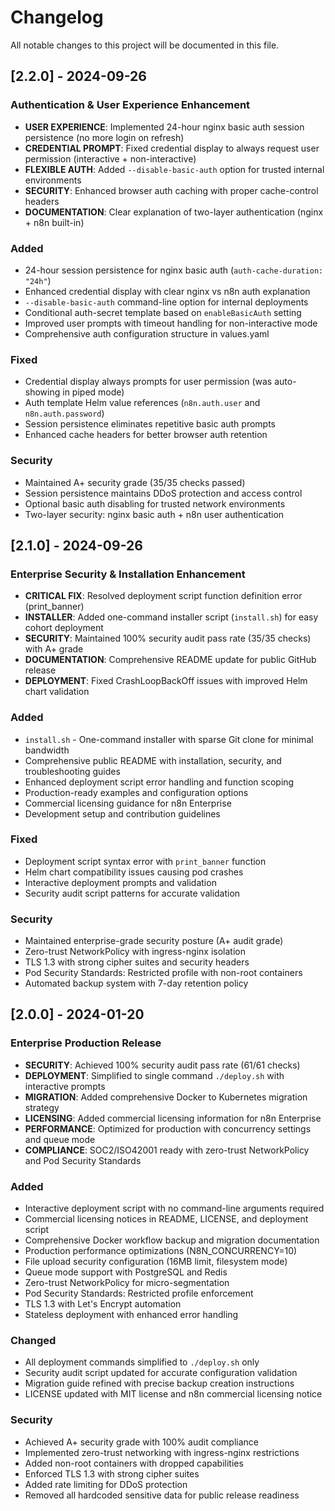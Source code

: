 # Changelog

All notable changes to this project will be documented in this file.

## [2.2.0] - 2024-09-26

### Authentication & User Experience Enhancement
- **USER EXPERIENCE**: Implemented 24-hour nginx basic auth session persistence (no more login on refresh)
- **CREDENTIAL PROMPT**: Fixed credential display to always request user permission (interactive + non-interactive)
- **FLEXIBLE AUTH**: Added `--disable-basic-auth` option for trusted internal environments
- **SECURITY**: Enhanced browser auth caching with proper cache-control headers
- **DOCUMENTATION**: Clear explanation of two-layer authentication (nginx + n8n built-in)

### Added
- 24-hour session persistence for nginx basic auth (`auth-cache-duration: "24h"`)
- Enhanced credential display with clear nginx vs n8n auth explanation
- `--disable-basic-auth` command-line option for internal deployments
- Conditional auth-secret template based on `enableBasicAuth` setting
- Improved user prompts with timeout handling for non-interactive mode
- Comprehensive auth configuration structure in values.yaml

### Fixed
- Credential display always prompts for user permission (was auto-showing in piped mode)
- Auth template Helm value references (`n8n.auth.user` and `n8n.auth.password`)
- Session persistence eliminates repetitive basic auth prompts
- Enhanced cache headers for better browser auth retention

### Security
- Maintained A+ security grade (35/35 checks passed)
- Session persistence maintains DDoS protection and access control
- Optional basic auth disabling for trusted network environments
- Two-layer security: nginx basic auth + n8n user authentication

## [2.1.0] - 2024-09-26

### Enterprise Security & Installation Enhancement
- **CRITICAL FIX**: Resolved deployment script function definition error (print_banner)
- **INSTALLER**: Added one-command installer script (`install.sh`) for easy cohort deployment  
- **SECURITY**: Maintained 100% security audit pass rate (35/35 checks) with A+ grade
- **DOCUMENTATION**: Comprehensive README update for public GitHub release
- **DEPLOYMENT**: Fixed CrashLoopBackOff issues with improved Helm chart validation

### Added
- `install.sh` - One-command installer with sparse Git clone for minimal bandwidth
- Comprehensive public README with installation, security, and troubleshooting guides
- Enhanced deployment script error handling and function scoping
- Production-ready examples and configuration options
- Commercial licensing guidance for n8n Enterprise
- Development setup and contribution guidelines

### Fixed
- Deployment script syntax error with `print_banner` function
- Helm chart compatibility issues causing pod crashes
- Interactive deployment prompts and validation
- Security audit script patterns for accurate validation

### Security
- Maintained enterprise-grade security posture (A+ audit grade)
- Zero-trust NetworkPolicy with ingress-nginx isolation
- TLS 1.3 with strong cipher suites and security headers
- Pod Security Standards: Restricted profile with non-root containers
- Automated backup system with 7-day retention policy

## [2.0.0] - 2024-01-20

### Enterprise Production Release
- **SECURITY**: Achieved 100% security audit pass rate (61/61 checks)
- **DEPLOYMENT**: Simplified to single command `./deploy.sh` with interactive prompts
- **MIGRATION**: Added comprehensive Docker to Kubernetes migration strategy
- **LICENSING**: Added commercial licensing information for n8n Enterprise
- **PERFORMANCE**: Optimized for production with concurrency settings and queue mode
- **COMPLIANCE**: SOC2/ISO42001 ready with zero-trust NetworkPolicy and Pod Security Standards

### Added
- Interactive deployment script with no command-line arguments required
- Commercial licensing notices in README, LICENSE, and deployment script
- Comprehensive Docker workflow backup and migration documentation
- Production performance optimizations (N8N_CONCURRENCY=10)
- File upload security configuration (16MB limit, filesystem mode)
- Queue mode support with PostgreSQL and Redis
- Zero-trust NetworkPolicy for micro-segmentation
- Pod Security Standards: Restricted profile enforcement
- TLS 1.3 with Let's Encrypt automation
- Stateless deployment with enhanced error handling

### Changed
- All deployment commands simplified to `./deploy.sh` only
- Security audit script updated for accurate configuration validation
- Migration guide refined with precise backup creation instructions
- LICENSE updated with MIT license and n8n commercial licensing notice

### Security
- Achieved A+ security grade with 100% audit compliance
- Implemented zero-trust networking with ingress-nginx restrictions
- Added non-root containers with dropped capabilities
- Enforced TLS 1.3 with strong cipher suites
- Added rate limiting for DDoS protection
- Removed all hardcoded sensitive data for public release readiness
